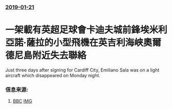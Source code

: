 ### [2019-01-21](/news/2019/01/21/index.md)

##### 
# 一架載有英超足球會卡迪夫城前鋒埃米利亞諾·薩拉的小型飛機在英吉利海峡奧爾德尼島附近失去聯絡 

Just three days after signing for Cardiff City, Emiliano Sala was on a light aircraft which disappeared on Monday night.


### 信息来源:

1. [BBC](https://www.bbc.com/sport/football/46961122) [IMG](https://ichef.bbci.co.uk/onesport/cps/624/cpsprodpb/3583/production/_105299631_sala_get.jpg)
